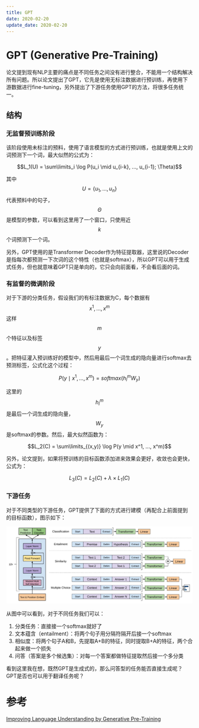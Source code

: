 ```yaml
---
title: GPT
date: 2020-02-20
update_date: 2020-02-20
---
```


# GPT (Generative Pre-Training)

论文提到现有NLP主要的痛点是不同任务之间没有进行整合，不能用一个结构解决所有问题。所以论文提出了GPT，它先是使用无标注数据进行预训练，再使用下游数据进行fine-tuning，另外提出了下游任务使用GPT的方法，将很多任务统一。

## 结构

### 无监督预训练阶段

该阶段使用未标注的预料，使用了语言模型的方式进行预训练，也就是使用上文的词预测下一个词，最大似然的公式为：

$$L_1(U) = \sum\limits_i \log P(u_i \mid u_{i-k}, ..., u_{i-1}; \Theta)$$

其中$$U = \{u_1, ..., u_n\}$$代表预料中的句子，$$\Theta$$是模型的参数，可以看到这里用了一个窗口，只使用近$$k$$个词预测下一个词。

另外，GPT使用的是Transformer Decoder作为特征提取器，这里说的Decoder是指每次都预测一下次词的这个特性（也就是softmax），所以GPT可以用于生成式任务，但也就意味着GPT只是单向的，它只会向前面看，不会看后面的词。

### 有监督的微调阶段

对于下游的分类任务，假设我们的有标注数据为C，每个数据有$$x^1, ..., x^m$$这样$$m$$个特征以及标签$$y$$。把特征灌入预训练好的模型中，然后用最后一个词生成的隐向量进行softmax去预测标签，公式化这个过程：

$$P(y\mid x^1, ..., x^m) = softmax(h_l^m W_y)$$

这里的$$h_l^m$$是最后一个词生成的隐向量，$$W_y$$是softmax的参数。然后，最大似然函数为：

$$L_2(C) = \sum\limits_{(x,y)} \log P(y \mid x^1, ..., x^m)$$

另外，论文提到，如果将预训练的目标函数添加进来效果会更好，收敛也会更快，公式为：

$$L_3(C) = L_2(C) + \lambda \times L_1(C)$$

### 下游任务

对于不同类型的下游任务，GPT提供了下面的方式进行建模（再配合上前面提到的目标函数），图示如下：

<img src="./assets/GPT/downstream_task.jpg" alt="drawing" width="700"/>

从图中可以看到，对于不同任务我们可以：

1. 分类任务：直接接一个softmax就好了
2. 文本蕴含（entailment）：将两个句子用分隔符隔开后接一个softmax
3. 相似度：将两个句子A和B，先提取A+B的特征，同时提取B+A的特征，两个合起来做一个损失
4. 问答（答案是多个候选集）：对每一个答案都做特征提取然后接一个多分类

看到这里我在想，既然GPT是生成式的，那么问答型的任务能否直接生成呢？GPT是否也可以用于翻译任务呢？

# 参考

[Improving Language Understanding by Generative Pre-Training](https://s3-us-west-2.amazonaws.com/openai-assets/research-covers/language-unsupervised/language_understanding_paper.pdf)
